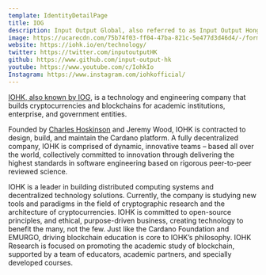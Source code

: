 ```yaml
---
template: IdentityDetailPage
title: IOG
description: Input Output Global, also referred to as Input Output Hong Kong (IOHK), is a technology company committed to using peer-to-peer innovations to provide financial services to the community. In particular, IOG is working on the technology development for Cardano.
image: https://ucarecdn.com/75b74f03-ff04-47ba-821c-5e477d3d46d4/-/format/png/
website: https://iohk.io/en/technology/ 
twitter: https://twitter.com/inputoutputHK
github: https://www.github.com/input-output-hk
youtube: https://www.youtube.com/c/IohkIo
Instagram: https://www.instagram.com/iohkofficial/
---
```


[IOHK, also known by IOG](https://iohk.io), is a technology and engineering company that builds cryptocurrencies and blockchains for academic institutions, enterprise, and government entities.

Founded by [Charles Hoskinson](/en/identities/charles-hoskinson.md) and Jeremy Wood, IOHK is contracted to design, build, and maintain the Cardano platform. A fully decentralized company, IOHK is comprised of dynamic, innovative teams – based all over the world, collectively committed to innovation through delivering the highest standards in software engineering based on rigorous peer-to-peer reviewed science.

IOHK is a leader in building distributed computing systems and decentralized technology solutions. Currently, the company is studying new tools and paradigms in the field of cryptographic research and the architecture of cryptocurrencies. IOHK is committed to open-source principles, and ethical, purpose-driven business, creating technology to benefit the many, not the few. Just like the Cardano Foundation and EMURGO, driving blockchain education is core to IOHK’s philosophy. IOHK Research is focused on promoting the academic study of blockchain, supported by a team of educators, academic partners, and specially developed courses.
